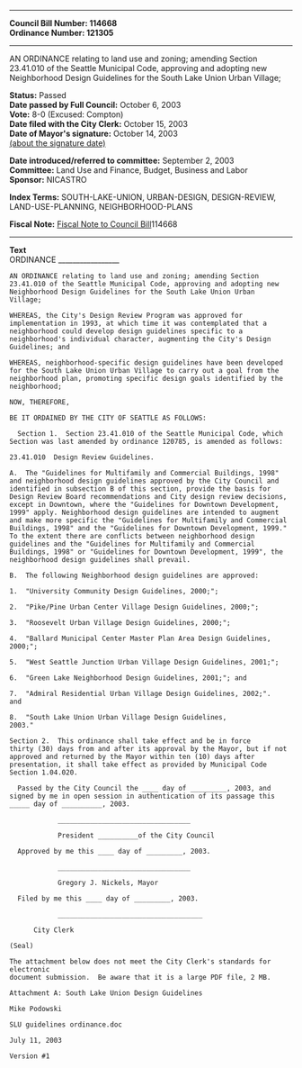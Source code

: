 * * * * *  
  
**Council Bill Number: [](#h0)[](#h2)114668**   
**Ordinance Number: 121305**  
  
* * * * *  
  
AN ORDINANCE relating to land use and zoning; amending Section 23.41.010 of the Seattle Municipal Code, approving and adopting new Neighborhood Design Guidelines for the South Lake Union Urban Village;  
  
**Status:** Passed   
**Date passed by Full Council:** October 6, 2003   
**Vote:** 8-0 (Excused: Compton)   
**Date filed with the City Clerk:** October 15, 2003   
**Date of Mayor's signature:** October 14, 2003   
[(about the signature date)](/~public/approvaldate.htm)   
  
  
**Date introduced/referred to committee:** September 2, 2003   
**Committee:** Land Use and Finance, Budget, Business and Labor   
**Sponsor:** NICASTRO   
  
**Index Terms:** SOUTH-LAKE-UNION, URBAN-DESIGN, DESIGN-REVIEW, LAND-USE-PLANNING, NEIGHBORHOOD-PLANS  
  
**Fiscal Note:** [Fiscal Note to Council Bill](http://clerk.seattle.gov/~public/fnote/114668.htm)[](#h1)[](#h3)114668  
  
* * * * *  
  
**Text**  
    ORDINANCE _________________  
  
    AN ORDINANCE relating to land use and zoning; amending Section  
    23.41.010 of the Seattle Municipal Code, approving and adopting new  
    Neighborhood Design Guidelines for the South Lake Union Urban  
    Village;  
  
    WHEREAS, the City's Design Review Program was approved for  
    implementation in 1993, at which time it was contemplated that a  
    neighborhood could develop design guidelines specific to a  
    neighborhood's individual character, augmenting the City's Design  
    Guidelines; and  
  
    WHEREAS, neighborhood-specific design guidelines have been developed  
    for the South Lake Union Urban Village to carry out a goal from the  
    neighborhood plan, promoting specific design goals identified by the  
    neighborhood;  
  
    NOW, THEREFORE,  
  
    BE IT ORDAINED BY THE CITY OF SEATTLE AS FOLLOWS:  
  
      Section 1.  Section 23.41.010 of the Seattle Municipal Code, which  
    Section was last amended by ordinance 120785, is amended as follows:  
  
    23.41.010  Design Review Guidelines.  
  
    A.  The "Guidelines for Multifamily and Commercial Buildings, 1998"  
    and neighborhood design guidelines approved by the City Council and  
    identified in subsection B of this section, provide the basis for  
    Design Review Board recommendations and City design review decisions,  
    except in Downtown, where the "Guidelines for Downtown Development,  
    1999" apply. Neighborhood design guidelines are intended to augment  
    and make more specific the "Guidelines for Multifamily and Commercial  
    Buildings, 1998" and the "Guidelines for Downtown Development, 1999."  
    To the extent there are conflicts between neighborhood design  
    guidelines and the "Guidelines for Multifamily and Commercial  
    Buildings, 1998" or "Guidelines for Downtown Development, 1999", the  
    neighborhood design guidelines shall prevail.  
  
    B.  The following Neighborhood design guidelines are approved:  
  
    1.  "University Community Design Guidelines, 2000;";  
  
    2.  "Pike/Pine Urban Center Village Design Guidelines, 2000;";  
  
    3.  "Roosevelt Urban Village Design Guidelines, 2000;";  
  
    4.  "Ballard Municipal Center Master Plan Area Design Guidelines,  
    2000;";  
  
    5.  "West Seattle Junction Urban Village Design Guidelines, 2001;";  
  
    6.  "Green Lake Neighborhood Design Guidelines, 2001;"; and  
  
    7.  "Admiral Residential Urban Village Design Guidelines, 2002;".  
    and  
  
    8.  "South Lake Union Urban Village Design Guidelines,  
    2003."  
  
    Section 2.  This ordinance shall take effect and be in force  
    thirty (30) days from and after its approval by the Mayor, but if not  
    approved and returned by the Mayor within ten (10) days after  
    presentation, it shall take effect as provided by Municipal Code  
    Section 1.04.020.  
  
      Passed by the City Council the ____ day of _________, 2003, and  
    signed by me in open session in authentication of its passage this  
    _____ day of __________, 2003.  
  
                _________________________________  
  
                President __________of the City Council  
  
      Approved by me this ____ day of _________, 2003.  
  
                _________________________________  
  
                Gregory J. Nickels, Mayor  
  
      Filed by me this ____ day of _________, 2003.  
  
                ____________________________________  
  
          City Clerk  
  
    (Seal)  
  
    The attachment below does not meet the City Clerk's standards for electronic  
    document submission.  Be aware that it is a large PDF file, 2 MB.  
  
    Attachment A: South Lake Union Design Guidelines  
  
    Mike Podowski  
  
    SLU guidelines ordinance.doc  
  
    July 11, 2003  
  
    Version #1  
